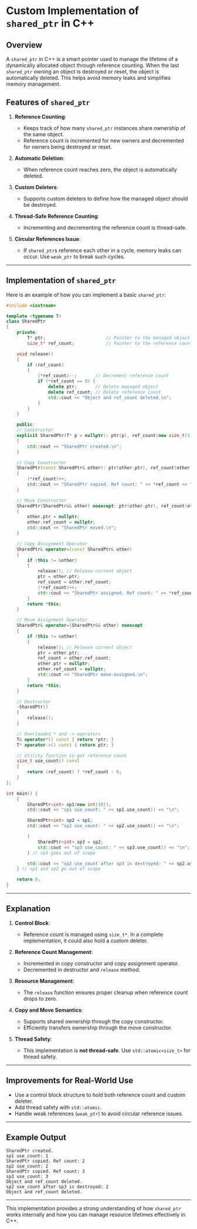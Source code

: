 
# Custom Implementation of `shared_ptr` in C++

## Overview

A `shared_ptr` in C++ is a smart pointer used to manage the lifetime of a dynamically allocated object through reference counting. 
When the last `shared_ptr` owning an object is destroyed or reset, the object is automatically deleted. This helps avoid memory leaks 
and simplifies memory management.

## Features of `shared_ptr`

1. **Reference Counting**:
   - Keeps track of how many `shared_ptr` instances share ownership of the same object.
   - Reference count is incremented for new owners and decremented for owners being destroyed or reset.

2. **Automatic Deletion**:
   - When reference count reaches zero, the object is automatically deleted.

3. **Custom Deleters**:
   - Supports custom deleters to define how the managed object should be destroyed.

4. **Thread-Safe Reference Counting**:
   - Incrementing and decrementing the reference count is thread-safe.

5. **Circular References Issue**:
   - If `shared_ptr`s reference each other in a cycle, memory leaks can occur. Use `weak_ptr` to break such cycles.

---

## Implementation of `shared_ptr`

Here is an example of how you can implement a basic `shared_ptr`:

```cpp
#include <iostream>

template <typename T>
class SharedPtr 
{
	private:
		T* ptr;                       // Pointer to the managed object
		size_t* ref_count;            // Pointer to the reference count

    void release() 
	{
        if (ref_count) 
		{
            (*ref_count)--;       // Decrement reference count
            if (*ref_count == 0) {
                delete ptr;       // Delete managed object
                delete ref_count; // Delete reference count
                std::cout << "Object and ref_count deleted.\n";
            }
        }
    }

	public:
    // Constructor
    explicit SharedPtr(T* p = nullptr): ptr(p), ref_count(new size_t(1)) 
	{
        std::cout << "SharedPtr created.\n";
    }

    // Copy Constructor
    SharedPtr(const SharedPtr& other): ptr(other.ptr), ref_count(other.ref_count) 
	{
        (*ref_count)++;
        std::cout << "SharedPtr copied. Ref count: " << *ref_count << "\n";
    }

    // Move Constructor
    SharedPtr(SharedPtr&& other) noexcept: ptr(other.ptr), ref_count(other.ref_count) 
	{
        other.ptr = nullptr;
        other.ref_count = nullptr;
        std::cout << "SharedPtr moved.\n";
    }

    // Copy Assignment Operator
    SharedPtr& operator=(const SharedPtr& other) 
	{
        if (this != &other) 
		{
            release(); // Release current object
            ptr = other.ptr;
            ref_count = other.ref_count;
            (*ref_count)++;
            std::cout << "SharedPtr assigned. Ref count: " << *ref_count << "\n";
        }
        return *this;
    }

    // Move Assignment Operator
    SharedPtr& operator=(SharedPtr&& other) noexcept 
	{
        if (this != &other) 
		{
            release(); // Release current object
            ptr = other.ptr;
            ref_count = other.ref_count;
            other.ptr = nullptr;
            other.ref_count = nullptr;
            std::cout << "SharedPtr move-assigned.\n";
        }
        return *this;
    }

    // Destructor
    ~SharedPtr() 
	{
        release();
    }

    // Overloaded * and -> operators
    T& operator*() const { return *ptr; }
    T* operator->() const { return ptr; }

    // Utility function to get reference count
    size_t use_count() const 
	{ 
		return (ref_count) ? *ref_count : 0; 
	}
};

int main() {
    {
        SharedPtr<int> sp1(new int(10));
        std::cout << "sp1 use_count: " << sp1.use_count() << "\n";

        SharedPtr<int> sp2 = sp1;
        std::cout << "sp2 use_count: " << sp2.use_count() << "\n";

        {
            SharedPtr<int> sp3 = sp2;
            std::cout << "sp3 use_count: " << sp3.use_count() << "\n";
        } // sp3 goes out of scope

        std::cout << "sp2 use_count after sp3 is destroyed: " << sp2.use_count() << "\n";
    } // sp1 and sp2 go out of scope

    return 0;
}
```

---

## Explanation

1. **Control Block**:
   - Reference count is managed using `size_t*`. In a complete implementation, it could also hold a custom deleter.

2. **Reference Count Management**:
   - Incremented in copy constructor and copy assignment operator.
   - Decremented in destructor and `release` method.

3. **Resource Management**:
   - The `release` function ensures proper cleanup when reference count drops to zero.

4. **Copy and Move Semantics**:
   - Supports shared ownership through the copy constructor.
   - Efficiently transfers ownership through the move constructor.

5. **Thread Safety**:
   - This implementation is **not thread-safe**. Use `std::atomic<size_t>` for thread safety.

---

## Improvements for Real-World Use

- Use a control block structure to hold both reference count and custom deleter.
- Add thread safety with `std::atomic`.
- Handle weak references (`weak_ptr`) to avoid circular reference issues.

---

## Example Output

```
SharedPtr created.
sp1 use_count: 1
SharedPtr copied. Ref count: 2
sp2 use_count: 2
SharedPtr copied. Ref count: 3
sp3 use_count: 3
Object and ref_count deleted.
sp2 use_count after sp3 is destroyed: 2
Object and ref_count deleted.
```

---

This implementation provides a strong understanding of how `shared_ptr` works internally and how you can manage resource lifetimes effectively in C++.
